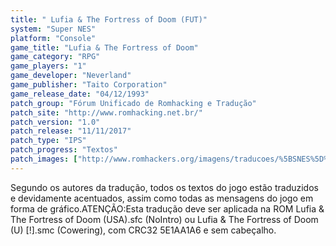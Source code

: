 ```yaml
---
title: " Lufia & The Fortress of Doom (FUT)"
system: "Super NES"
platform: "Console"
game_title: "Lufia & The Fortress of Doom"
game_category: "RPG"
game_players: "1"
game_developer: "Neverland"
game_publisher: "Taito Corporation"
game_release_date: "04/12/1993"
patch_group: "Fórum Unificado de Romhacking e Tradução"
patch_site: "http://www.romhacking.net.br/"
patch_version: "1.0"
patch_release: "11/11/2017"
patch_type: "IPS"
patch_progress: "Textos"
patch_images: ["http://www.romhackers.org/imagens/traducoes/%5BSNES%5D%20Lufia%20&%20The%20Fortress%20of%20Doom%20-%20FUT%20-%201.png","http://www.romhackers.org/imagens/traducoes/%5BSNES%5D%20Lufia%20&%20The%20Fortress%20of%20Doom%20-%20FUT%20-%202.png","http://www.romhackers.org/imagens/traducoes/%5BSNES%5D%20Lufia%20&%20The%20Fortress%20of%20Doom%20-%20FUT%20-%203.png"]
---
```

Segundo os autores da tradução, todos os textos do jogo estão traduzidos e devidamente acentuados, assim como todas as mensagens do jogo em forma de gráfico.ATENÇÃO:Esta tradução deve ser aplicada na ROM Lufia & The Fortress of Doom (USA).sfc (NoIntro) ou Lufia & The Fortress of Doom (U) [!].smc (Cowering), com CRC32 5E1AA1A6 e sem cabeçalho.